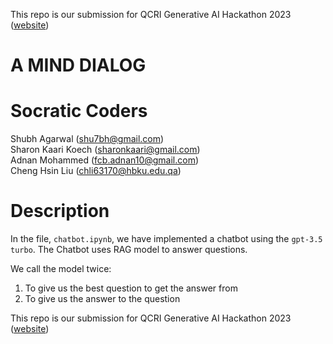This repo is our submission for QCRI Generative AI Hackathon 2023 ([website](https://genai23.qcri.org))


A MIND DIALOG
====

Socratic Coders
==
Shubh Agarwal (shu7bh@gmail.com) \
Sharon Kaari Koech (sharonkaari@gmail.com) \
Adnan Mohammed  (fcb.adnan10@gmail.com) \
Cheng Hsin Liu (chli63170@hbku.edu.qa)

Description
==

In the file, `chatbot.ipynb`, we have implemented a chatbot using the `gpt-3.5 turbo`. The Chatbot uses RAG model to answer questions.

We call the model twice:
1. To give us the best question to get the answer from
2. To give us the answer to the question

This repo is our submission for QCRI Generative AI Hackathon 2023 ([website](https://genai23.qcri.org))
